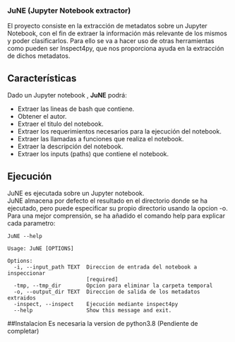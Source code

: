 ### JuNE (Jupyter Notebook extractor)
El proyecto consiste en la extracción de metadatos sobre un Jupyter Notebook, con el fin de extraer la información más relevante de los mismos y poder clasificarlos.
Para ello se va a hacer uso de otras herramientas como pueden ser Inspect4py, que nos proporciona ayuda en la extracción de dichos metadatos.

## Características 
Dado un Jupyter notebook , **JuNE** podrá: 
- Extraer las lineas de bash que contiene. 
- Obtener el autor. 
- Extraer el titulo del notebook. 
- Extraer los requerimientos necesarios para la ejecución del notebook. 
- Extraer las llamadas a funciones que realiza el notebook. 
- Extraer la descripción del notebook. 
- Extraer los inputs (paths) que contiene el notebook.

## Ejecución 
JuNE es ejecutada sobre un Jupyter notebook.\
JuNE almacena por defecto el resultado en el directorio donde se ha ejecutado, pero puede especificar su propio directorio usando la opcion -o. \
Para una mejor comprensión, se ha añadido el comando help para explicar cada parametro: 

```
JuNE --help

Usage: JuNE [OPTIONS]

Options:
  -i, --input_path TEXT  Direccion de entrada del notebook a inspeccionar
                         [required]
  -tmp, --tmp_dir        Opcion para eliminar la carpeta temporal
  -o, --output_dir TEXT  Direccion de salida de los metadatos extraidos
  -inspect, --inspect    Ejecución mediante inspect4py
  --help                 Show this message and exit.

```
##Instalacion
Es necesaria la version de python3.8
(Pendiente de completar)
